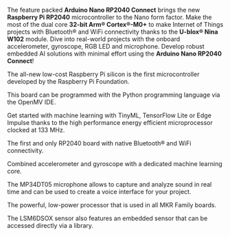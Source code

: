 <FeatureDescription>

The feature packed **Arduino Nano RP2040 Connect** brings the new **Raspberry Pi RP2040** microcontroller to the Nano form factor. Make the most of the dual core **32-bit Arm® Cortex®-M0+** to make Internet of Things projects with Bluetooth® and WiFi connectivity thanks to the **U-blox® Nina W102** module. Dive into real-world projects with the onboard accelerometer, gyroscope, RGB LED and microphone. Develop robust embedded AI solutions with minimal effort using the **Arduino Nano RP2040 Connect**!

</FeatureDescription>


<FeatureList>
<Feature title="Raspberry Pi RP2040 Microcontroller" image="mcu">

  The all-new low-cost Raspberry Pi silicon is the first microcontroller developed by the Raspberry Pi Foundation.  

  <FeatureLink title="Datasheet" url="https://datasheets.raspberrypi.org/rp2040/rp2040-datasheet.pdf" download blank/>
</Feature>

<Feature title="Python Support" image="python">

  This board can be programmed with the Python programming language via the OpenMV IDE.

  <FeatureLink title="Learn More" url="/learn/programming/arduino-and-python"/>
</Feature>

<Feature title="Dual Core 32-bit Arm® Cortex®-M0+" image="core">

  Get started with machine learning with TinyML, TensorFlow Lite or Edge Impulse thanks to the high performance energy efficient microprocessor clocked at 133 MHz.

  <FeatureLink title="Datasheet" url="https://developer.arm.com/-/media/Arm%20Developer%20Community/PDF/Processor%20Datasheets/Arm%20Cortex-M0%20plus%20Processor%20Datasheet.pdf?revision=76cf8aff-b8fc-4897-b144-ee2858c3398f&la=en&hash=6AF26D8B8C9A0404181234E5612C872619072765" download/>
</Feature>


<Feature title="U-blox® Nina W102" image="wifi-bluetooth">

  The first and only RP2040 board with native Bluetooth® and WiFi connectivity.

  <FeatureLink title="Datasheet" url="https://content.u-blox.com/sites/default/files/NINA-W10_ProductSummary_UBX-17051775.pdf" download blank/>
</Feature>

<Feature title="ST LSM6DSOX 6-axis IMU" image="imu">

  Combined accelerometer and gyroscope with a dedicated machine learning core.

  <FeatureLink title="Datasheet" url="https://www.st.com/resource/en/datasheet/lsm6dsox.pdf" download blank/>
</Feature>

<Feature title="Omnidirectional Digital Microphone" image="microphone">

  The MP34DT05 microphone allows to capture and analyze sound in real time and can be used to create a voice interface for your project.  

  <FeatureLink title="Datasheet" url="https://content.arduino.cc/assets/Nano_BLE_Sense_mp34dt05-a.pdf" download blank/>
</Feature>

<Feature title="Microchip ATECC608A Cryptographic Co-processor" image="crypto-chip">

  The powerful, low-power processor that is used in all MKR Family boards.

  <FeatureLink title="Datasheet" url="https://ww1.microchip.com/downloads/en/DeviceDoc/ATECC608A-CryptoAuthentication-Device-Summary-Data-Sheet-DS40001977B.pdf" download blank/>
</Feature>

<Feature title="Temperature Sensor" image="temperature-sensor">

  The LSM6DSOX sensor also features an embedded sensor that can be accessed directly via a library.

  <FeatureLink title="Datasheet" url="/tutorials/nano-rp2040-connect/rp2040-01-technical-reference#temperature"/>
</Feature>



</FeatureList>
